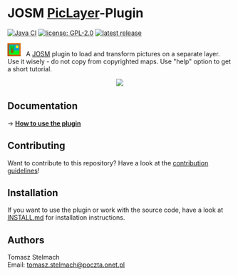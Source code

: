 # JOSM [PicLayer](https://wiki.openstreetmap.org/wiki/JOSM/Plugins/PicLayer)-Plugin

[![Java CI](https://github.com/JOSM/PicLayer/actions/workflows/gradle.yml/badge.svg)](https://github.com/JOSM/PicLayer/actions/workflows/gradle.yml)
[![license: GPL-2.0](https://img.shields.io/badge/license-GPL2.0-blue.svg?style=flat-square&maxAge=7200)](https://github.com/JOSM/PicLayer/blob/master/LICENSE)
[![latest release](https://img.shields.io/github/release/JOSM/PicLayer.svg?style=flat-square&maxAge=7200)](https://github.com/JOSM/PicLayer/releases)

 <img width="30" src="https://github.com/JOSM/PicLayer/blob/master/images/layericon.png"> &nbsp; A [JOSM](https://josm.openstreetmap.de/) plugin to load and transform pictures on a separate layer. <br>
Use it wisely - do not copy from copyrighted maps. Use "help" option to get a short tutorial.

<p align="center">
  <img width="460" src="https://wiki.openstreetmap.org/w/images/7/76/Piclayer_laden8.jpeg">
</p>

## Documentation
→ **[How to use the plugin](https://wiki.openstreetmap.org/wiki/JOSM/Plugins/PicLayer#Usage)**

## Contributing
Want to contribute to this repository? Have a look at the [contribution guidelines](CONTRIBUTING.md)!

## Installation
If you want to use the plugin or work with the source code, have a look at [INSTALL.md](INSTALL.md) for installation instructions.

## Authors
Tomasz Stelmach <br>
Email: tomasz.stelmach@poczta.onet.pl
